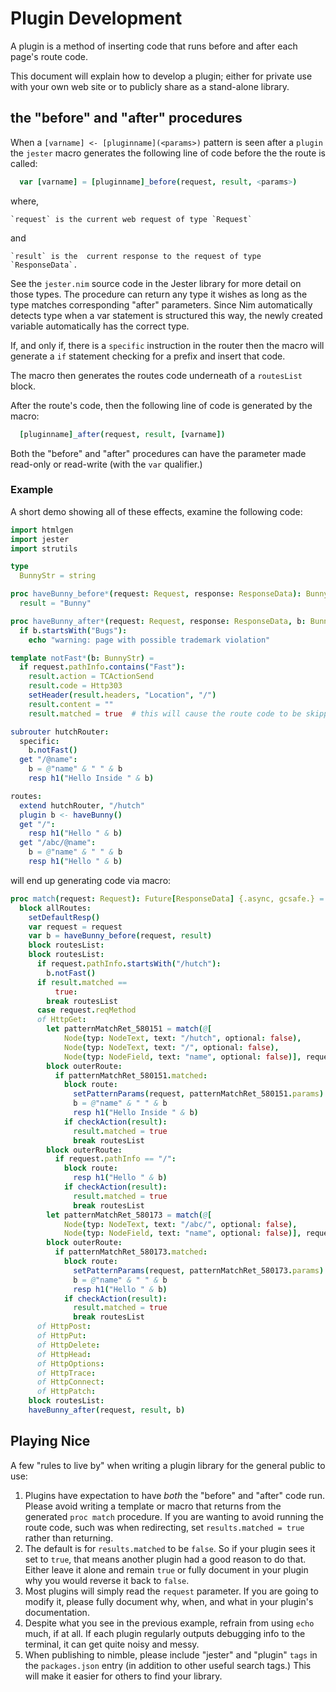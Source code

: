 # Plugin Development

A plugin is a method of inserting code that runs before and after each
page's route code.

This document will explain how to develop a plugin; either for private
use with your own web site or to publicly share as a stand-alone library.

## the "before" and "after" procedures

When a `[varname] <- [pluginname](<params>)` pattern is seen after a `plugin`
the `jester` macro generates the following line of code before the the route
is called:

```nim
  var [varname] = [pluginname]_before(request, result, <params>)
```

where,

    `request` is the current web request of type `Request`

and

    `result` is the  current response to the request of type `ResponseData`. 

See the `jester.nim` source code in the Jester library for more detail on those
types. The procedure can return any type it wishes as long as the type matches
corresponding "after" parameters. Since Nim automatically detects type when a
var statement is structured this way, the newly created variable automatically
has the correct type.

If, and only if, there is a `specific` instruction in the router then the macro
will generate a `if` statement checking for a prefix and insert that code.

The macro then generates the routes code underneath of a `routesList` block.

After the route's code, then the following line of code is generated by the macro:

```nim
  [pluginname]_after(request, result, [varname])
```

Both the "before" and "after" procedures can have the parameter made read-only or
read-write (with the `var` qualifier.)

### Example

A short demo showing all of these effects, examine the following code:

```nim
import htmlgen
import jester
import strutils

type
  BunnyStr = string

proc haveBunny_before*(request: Request, response: ResponseData): BunnyStr =
  result = "Bunny"

proc haveBunny_after*(request: Request, response: ResponseData, b: BunnyStr) =
  if b.startsWith("Bugs"):
    echo "warning: page with possible trademark violation"

template notFast*(b: BunnyStr) =
  if request.pathInfo.contains("Fast"):
    result.action = TCActionSend
    result.code = Http303
    setHeader(result.headers, "Location", "/")
    result.content = ""
    result.matched = true  # this will cause the route code to be skipped

subrouter hutchRouter:
  specific:
    b.notFast()
  get "/@name":
    b = @"name" & " " & b
    resp h1("Hello Inside " & b)

routes:
  extend hutchRouter, "/hutch"
  plugin b <- haveBunny()
  get "/":
    resp h1("Hello " & b)
  get "/abc/@name":
    b = @"name" & " " & b
    resp h1("Hello " & b)
```

will end up generating code via macro:

```nim
proc match(request: Request): Future[ResponseData] {.async, gcsafe.} =
  block allRoutes:
    setDefaultResp()
    var request = request
    var b = haveBunny_before(request, result)
    block routesList:
    block routesList:
      if request.pathInfo.startsWith("/hutch"):
        b.notFast()
      if result.matched ==
          true:
        break routesList
      case request.reqMethod
      of HttpGet:
        let patternMatchRet_580151 = match(@[
            Node(typ: NodeText, text: "/hutch", optional: false),
            Node(typ: NodeText, text: "/", optional: false),
            Node(typ: NodeField, text: "name", optional: false)], request.pathInfo)
        block outerRoute:
          if patternMatchRet_580151.matched:
            block route:
              setPatternParams(request, patternMatchRet_580151.params)
              b = @"name" & " " & b
              resp h1("Hello Inside " & b)
            if checkAction(result):
              result.matched = true
              break routesList
        block outerRoute:
          if request.pathInfo == "/":
            block route:
              resp h1("Hello " & b)
            if checkAction(result):
              result.matched = true
              break routesList
        let patternMatchRet_580173 = match(@[
            Node(typ: NodeText, text: "/abc/", optional: false),
            Node(typ: NodeField, text: "name", optional: false)], request.pathInfo)
        block outerRoute:
          if patternMatchRet_580173.matched:
            block route:
              setPatternParams(request, patternMatchRet_580173.params)
              b = @"name" & " " & b
              resp h1("Hello " & b)
            if checkAction(result):
              result.matched = true
              break routesList
      of HttpPost:
      of HttpPut:
      of HttpDelete:
      of HttpHead:
      of HttpOptions:
      of HttpTrace:
      of HttpConnect:
      of HttpPatch:
    block routesList:
    haveBunny_after(request, result, b)
```

## Playing Nice

A few "rules to live by" when writing a plugin library for the general public to use:

1. Plugins have expectation to have *both* the "before" and "after" code run. Please
   avoid writing a template or macro that returns from the generated `proc match`
   procedure. If you are wanting to avoid running the route code, such was when
   redirecting, set `results.matched = true` rather than returning.
2. The default is for `results.matched` to be `false`. So if your plugin sees
   it set to `true`, that means another plugin had a good reason to do that.
   Either leave it alone and remain `true` or fully document in your plugin why
   you would reverse it back to `false`.
3. Most plugins will simply read the `request` parameter. If you are going to
   modify it, please fully document why, when, and what in your plugin's
   documentation.
4. Despite what you see in the previous example, refrain from using `echo` much,
   if at all. If each plugin regularly outputs debugging info to the terminal, 
   it can get quite noisy and messy.
5. When publishing to nimble, please include "jester" and "plugin" `tags` in
   the `packages.json` entry (in addition to other useful search tags.) This will
   make it easier for others to find your library.
